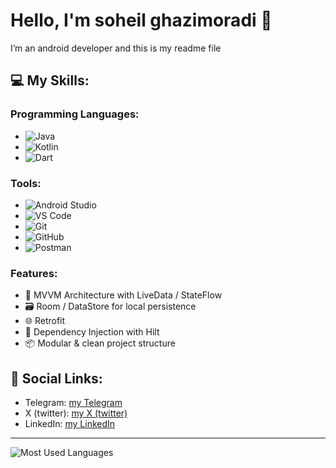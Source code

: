 # Hello, I'm soheil ghazimoradi 👋

I’m an android developer and this is my readme file

## 💻 My Skills:
### Programming Languages:

- ![Java](https://img.shields.io/badge/-Java-007396?style=flat&logo=java&logoColor=ffffff)
- ![Kotlin](https://img.shields.io/badge/-Kotlin-007396?style=flat&logo=kotlin&logoColor=ffffff)
- ![Dart](https://img.shields.io/badge/-Dart-007396?style=flat&logo=dart&logoColor=ffffff)

### Tools:
- ![Android Studio](https://img.shields.io/badge/Android_Studio-0078D4?style=flat&logo=AndroidStudio&logoColor=ffffff)
- ![VS Code](https://img.shields.io/badge/VS_Code-0078D4?style=flat&logo=visualstudiocode&logoColor=ffffff)
- ![Git](https://img.shields.io/badge/Git-F05032?style=flat&logo=git&logoColor=ffffff)
- ![GitHub](https://img.shields.io/badge/GitHub-181717?style=flat&logo=github&logoColor=ffffff)
- ![Postman](https://img.shields.io/badge/Postman-FF6C37?style=flat&logo=postman&logoColor=ffffff)

### Features:
- 🔄 MVVM Architecture with LiveData / StateFlow
- 🗃️ Room / DataStore for local persistence
- 🌐 Retrofit 
- 💉 Dependency Injection with Hilt
- 📦 Modular & clean project structure

## 📱 Social Links:
- Telegram: [my Telegram](https://t.me/terminator_dark_fate5)
- X (twitter): [my X (twitter)](https://x.com/SoheilGhaz80852?t=N3GGl3oNlwFsiQiM4oqJcg&s=09)
- LinkedIn: [my LinkedIn](https://www.linkedin.com/in/soheil-ghazimoradi-a42599343)

---
![Most Used Languages](https://github-readme-stats.vercel.app/api/top-langs/?username=Terminatorking&layout=compact)
